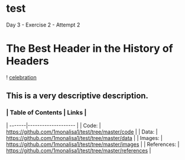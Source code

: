 # test
Day 3 - Exercise 2 - Attempt 2
# The Best Header in the History of Headers
! [celebration](https://github.com/1monalisa1/test/blob/master/images/celebration.html)
## This is a very descriptive description.
### | Table of Contents | Links |
| -------|-------------------- |
| Code: | https://github.com/1monalisa1/test/tree/master/code |
| Data: | https://github.com/1monalisa1/test/tree/master/data | 
| Images: | https://github.com/1monalisa1/test/tree/master/images |
| References: | https://github.com/1monalisa1/test/tree/master/references |
